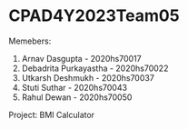 # CPAD4Y2023Team05

Memebers: 
1. Arnav Dasgupta - 2020hs70017
2. Debadrita Purkayastha - 2020hs70022
3. Utkarsh Deshmukh - 2020hs70037
4. Stuti Suthar - 2020hs70043
5. Rahul Dewan - 2020hs70050

Project: BMI Calculator